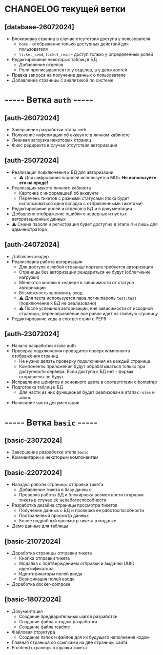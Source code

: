 # CHANGELOG текущей ветки

## [database-26072024]
- Блокировка страниц в случае отсутствия доступа у пользователя
    - `home` - отображение только доступных действий для пользователя
    - `ticket_send`, `ticket_read` - доступ только у определенных ролей
- Редактирование некоторых таблиц в БД
    - Добавление отделов
    - Роли прописываются не у отделов, а у должностей
- Правка запроса на получение данных о пользователе
- Добавление страницы с аналитикой по системе


# ----- Ветка `auth` -----
## [auth-26072024]
- Завершение разработки этапа `auth`
- Получение информации об аккаунте в личном кабинете
- Ленивая загрузка некоторых страниц
- Фикс редиректа в случае отсутствия авторизации

## [auth-25072024]
- Реализация подключения к БД для авторизации
    - ⚠️ Для шифрования паролей используется MD5. **Не используйте это на проде!**
- Реализация макета личного кабинета
    - Карточка с информацией об аккаунте
    - Перечень тикетов с разными статусами (пока будет использоваться одна вкладка с отправленными тикетами)
- Редактирование ролей и отделов в БД и в документации
- Добавлено отображение ошибки о неверных и пустых авторизационных данных
- ⚠️ Смена пароля и регистрация будет доступна в этапе 4 и лишь для администратора

## [auth-24072024]
- Добавлен хеадер
- Реализована работа авторизации
    - Для доступа к любой странице портала требуется авторизация
    - Страницы без авторизации рендериться не будут (облегчение нагрузки)
    - Меняются кнопки в хеадере в зависимости от статуса авторизации
    - Возможность запомнить вход
    - ⚠️ Для теста используется пара логин:пароль `test:test` (подключение к БД не реализовано)
    - ⚠️ После успешной авторизации, вне зависимости от исходной страницы, перенаправление все равно идет на главную страницу
- Редактирование кода в соответствии с PEP8

## [auth-23072024]
- Начало разработки этапа auth
- Проверка подключения проводится поверх компонента отображения страниц
    - Не нужно делать проверку подключения на каждый странице
    - Компоненты приложения будут обрабатываться только при доступности сервера. Если доступа к БД нет - формы отправлены не будут.
- Исправление шрифтов и основного цвета в соответствии с bootstrap
- Подготовка таблиц в БД
    - Для части из них функционал будет реализован в этапах `roles` и `admin`. 
- Написание части документации


# ----- Ветка `basic` -----
## [basic-23072024]
- Завершение разработки этапа `basic`
- Комментарии к некоторым компонентам

## [basic-22072024]
- Наладка работы страницы отправки тикета 
    - Добавление тикета в базу данных
    - Проверка работы БД и блокировка возможности отправки тикета в случае её неработоспособности
- Разработка дизайна страницы просмотра тикетов
    - Получение данных с БД и проверка ее работоспособности
    - Постраничный просмотр данных
    - Более подробный просмотр тикета в модалке
- Демо данные для таблицы

## [basic-21072024]
- Доработка страницы отправки тикета
    - Кнопка отправки тикета
    - Модалка с подтверждением отправки и выдачей UUID идентификатора
    - Идентификаторы полей ввода
    - Верификация полей ввода
- Доработка docker-compose

## [basic-18072024]
- Документация
    - Создание предварительных шагов разработки
    - Создание файла с ходом разработки
    - Создание файла readme
- Файловая структура
    - Создание папок и файлов для их будущего наполнения кодом
- Главная страница со ссылками на две страницы сайта
- Frontend страницы отправки тикета